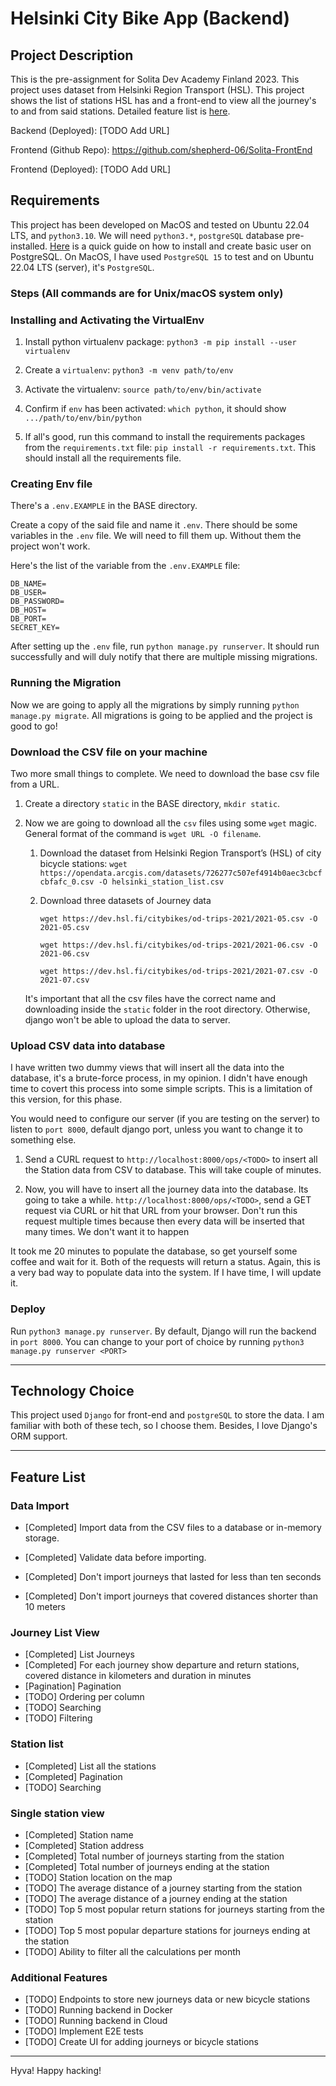 # Helsinki City Bike App (Backend)

## Project Description

This is the pre-assignment for Solita Dev Academy Finland 2023. This project uses dataset from Helsinki Region Transport (HSL). This project shows the list of stations HSL has and a front-end to view all the journey's to and from said stations. Detailed feature list is [here](https://github.com/shepherd-06/Solita-Backend#feature-list).

Backend (Deployed): [TODO Add URL]

Frontend (Github Repo): <https://github.com/shepherd-06/Solita-FrontEnd>

Frontend (Deployed): [TODO Add URL]

## Requirements

This project has been developed on MacOS and tested on Ubuntu 22.04 LTS, and `python3.10`. We will need `python3.*`, `postgreSQL` database pre-installed. [Here](https://www.digitalocean.com/community/tutorials/how-to-install-postgresql-on-ubuntu-20-04-quickstart) is a quick guide on how to install and create basic user on PostgreSQL. On MacOS, I have used `PostgreSQL 15` to test and on Ubuntu 22.04 LTS (server), it's `PostgreSQL`.

### Steps (All commands are for Unix/macOS system only)

### Installing and Activating the VirtualEnv

1. Install python virtualenv package: `python3 -m pip install --user virtualenv`

2. Create a `virtualenv`: `python3 -m venv path/to/env`

3. Activate the virtualenv: `source path/to/env/bin/activate`

4. Confirm if `env` has been activated: `which python`, it should show `.../path/to/env/bin/python`

5. If all's good, run this command to install the requirements packages from the `requirements.txt` file: `pip install -r requirements.txt`. This should install all the requirements file.

### Creating Env file

There's a `.env.EXAMPLE` in the BASE directory.

Create a copy of the said file and name it `.env`. There should be some variables in the `.env` file. We will need to fill them up. Without them the project won't work.

Here's the list of the variable from the `.env.EXAMPLE` file:

```text
DB_NAME=
DB_USER=
DB_PASSWORD=
DB_HOST=
DB_PORT=
SECRET_KEY=
```

After setting up the `.env` file, run `python manage.py runserver`. It should run successfully and will duly notify that there are multiple missing migrations.

### Running the Migration

Now we are going to apply all the migrations by simply running `python manage.py migrate`. All migrations is going to be applied and the project is good to go!

### Download the CSV file on your machine

Two more small things to complete. We need to download the base csv file from a URL.

1. Create a directory `static` in the BASE directory, `mkdir static`.
2. Now we are going to download all the `csv` files using some `wget` magic. General format of the command is `wget URL -O filename`.

    1. Download the dataset from Helsinki Region Transport’s (HSL) of city bicycle stations: `wget https://opendata.arcgis.com/datasets/726277c507ef4914b0aec3cbcfcbfafc_0.csv -O helsinki_station_list.csv`
    2. Download three datasets of Journey data

        `wget https://dev.hsl.fi/citybikes/od-trips-2021/2021-05.csv -O 2021-05.csv`

        `wget https://dev.hsl.fi/citybikes/od-trips-2021/2021-06.csv -O 2021-06.csv`

        `wget https://dev.hsl.fi/citybikes/od-trips-2021/2021-07.csv -O 2021-07.csv`

    It's important that all the csv files have the correct name and downloading inside the `static` folder in the root directory. Otherwise, django won't be able to upload the data to server.

### Upload CSV data into database

I have written two dummy views that will insert all the data into the database, it's a brute-force process, in my opinion. I didn't have enough time to covert this process into some simple scripts. This is a limitation of this version, for this phase.

You would need to configure our server (if you are testing on the server) to listen to `port 8000`, default django port, unless you want to change it to something else.

1. Send a CURL request to `http://localhost:8000/ops/<TODO>` to insert all the Station data from CSV to database. This will take couple of minutes.

2. Now, you will have to insert all the journey data into the database. Its going to take a while. `http://localhost:8000/ops/<TODO>`, send a GET request via CURL or hit that URL from your browser. Don't run this request multiple times because then every data will be inserted that many times. We don't want it to happen

It took me 20 minutes to populate the database, so get yourself some coffee and wait for it. Both of the requests will return a status. Again, this is a very bad way to populate data into the system. If I have time, I will update it.

### Deploy

Run `python3 manage.py runserver`. By default, Django will run the backend in `port 8000`. You can change to your port of choice by running `python3 manage.py runserver <PORT>`

-----------

## Technology Choice

This project used `Django` for front-end and `postgreSQL` to store the data. I am familiar with both of these tech, so I choose them. Besides, I love Django's ORM support.

-----------

## Feature List

### Data Import

* [Completed] Import data from the CSV files to a database or in-memory storage.

* [Completed] Validate data before importing.

* [Completed] Don't import journeys that lasted for less than ten seconds

* [Completed] Don't import journeys that covered distances shorter than 10 meters

### Journey List View

* [Completed] List Journeys
* [Completed] For each journey show departure and return stations, covered distance in kilometers and duration in minutes
* [Pagination] Pagination
* [TODO] Ordering per column
* [TODO] Searching
* [TODO] Filtering

### Station list

* [Completed] List all the stations
* [Completed] Pagination
* [TODO] Searching

### Single station view

* [Completed] Station name
* [Completed] Station address
* [Completed] Total number of journeys starting from the station
* [Completed] Total number of journeys ending at the station
* [TODO] Station location on the map
* [TODO] The average distance of a journey starting from the station
* [TODO] The average distance of a journey ending at the station
* [TODO] Top 5 most popular return stations for journeys starting from the station
* [TODO] Top 5 most popular departure stations for journeys ending at the station
* [TODO] Ability to filter all the calculations per month

### Additional Features

* [TODO] Endpoints to store new journeys data or new bicycle stations
* [TODO] Running backend in Docker
* [TODO] Running backend in Cloud
* [TODO] Implement E2E tests
* [TODO] Create UI for adding journeys or bicycle stations

-----------

Hyva! Happy hacking!

